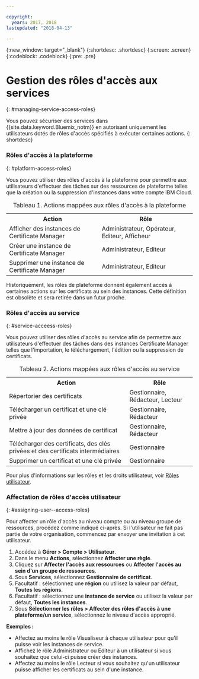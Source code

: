 ```yaml
---

copyright:
  years: 2017, 2018
lastupdated: "2018-04-13"

---
```

{:new_window: target="_blank"}
{:shortdesc: .shortdesc}
{:screen: .screen}
{:codeblock: .codeblock}
{:pre: .pre}

# Gestion des rôles d'accès aux services
{: #managing-service-access-roles}

Vous pouvez sécuriser des services dans {{site.data.keyword.Bluemix_notm}} en autorisant uniquement les utilisateurs dotés de rôles d'accès spécifiés à exécuter certaines actions.
{: shortdesc}

### Rôles d'accès à la plateforme
{: #platform-access-roles}

Vous pouvez utiliser des rôles d'accès à la plateforme pour permettre aux utilisateurs d'effectuer des tâches sur des ressources de plateforme telles que la création ou la suppression d'instances dans votre compte IBM Cloud.

<table>
<caption> Tableau 1. Actions mappées aux rôles d'accès à la plateforme</caption>
  <tr>
    <th> Action </th>
    <th> Rôle </th>
  </tr>
  <tr>
    <td>Afficher des instances de Certificate Manager</td>
    <td> Administrateur, Opérateur, Editeur, Afficheur </td>
  </tr>
  <tr>
    <td>Créer une instance de Certificate Manager</td>
    <td> Administrateur, Editeur </td>
  </tr>
  <tr>
    <td>Supprimer une instance de Certificate Manager</td>
    <td> Administrateur, Editeur </td>
  </tr>
</table>

Historiquement, les rôles de plateforme donnent également accès à certaines actions sur les certificats au sein des instances. Cette définition est obsolète et sera retirée dans un futur proche.

### Rôles d'accès au service
{: #service-acceess-roles}

Vous pouvez utiliser des rôles d'accès au service afin de permettre aux utilisateurs d'effectuer des tâches dans des instances Certificate Manager telles que l'importation, le téléchargement, l'édition ou la suppression de certificats.

<table>
<caption> Tableau 2. Actions mappées aux rôles d'accès au service</caption>
  <tr>
    <th> Action </th>
    <th> Rôle </th>
  </tr>
  <tr>
    <td>Répertorier des certificats</td>
    <td> Gestionnaire, Rédacteur, Lecteur </td>
  </tr>
  <tr>
    <td>Télécharger un certificat et une clé privée </td>
    <td> Gestionnaire, Rédacteur </td>
  </tr>
  <tr>
    <td>Mettre à jour des données de certificat</td>
    <td> Gestionnaire, Rédacteur </td>
  </tr>
  <tr>
    <td>Télécharger des certificats, des clés privées et des certificats intermédiaires </td>
    <td> Gestionnaire </td>
  </tr>
  <tr>
    <td>Supprimer un certificat et une clé privée </td>
    <td> Gestionnaire </td>
  </tr>
</table>


Pour plus d'informations sur les rôles et les droits utilisateur, voir [Rôles utilisateur](/docs/iam/users_roles.html#userroles).

### Affectation de rôles d'accès utilisateur
{: #assigning-user--access-roles}

Pour affecter un rôle d'accès au niveau compte ou au niveau groupe de ressources, procédez comme indiqué ci-après.
Si l'utilisateur ne fait pas partie de votre organisation, commencez par envoyer une invitation à cet utilisateur.

1. Accédez à **Gérer > Compte > Utilisateur**.
2. Dans le menu **Actions**, sélectionnez **Affecter une règle**.
3. Cliquez sur **Affecter l'accès aux ressources** ou **Affecter l'accès au sein d'un groupe de ressources**.
4. Sous **Services**, sélectionnez **Gestionnaire de certificat**.
5. Facultatif : sélectionnez une **région** ou utilisez la valeur par défaut, **Toutes les régions**.
6. Facultatif : sélectionnez une **instance de service** ou utilisez la valeur par défaut, **Toutes les instances**.
7. Sous **Sélectionner les rôles > Affecter des rôles d'accès à une plateforme/un service**, sélectionnez le niveau d'accès approprié.

**Exemples :**
* Affectez au moins le rôle Visualiseur à chaque utilisateur pour qu'il puisse voir les instances de service. 
* Affichez le rôle Administrateur ou Editeur à un utilisateur si vous souhaitez que celui-ci puisse créer des instances. 
* Affectez au moins le rôle Lecteur si vous souhaitez qu'un utilisateur puisse afficher les certificats au sein d'une instance.
